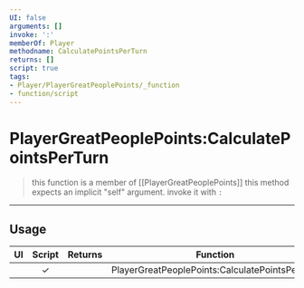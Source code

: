 ```yaml
---
UI: false
arguments: []
invoke: ':'
memberOf: Player
methodname: CalculatePointsPerTurn
returns: []
script: true
tags:
- Player/PlayerGreatPeoplePoints/_function
- function/script
---
```

# PlayerGreatPeoplePoints:CalculatePointsPerTurn
> this function is a member of [[PlayerGreatPeoplePoints]]
> this method expects an implicit "self" argument. invoke it with `:`
-----
## Usage
|  UI | Script | Returns | Function | Arguments |
|:---:|:------:|-------:|:--------:|:---------|
| |✓||PlayerGreatPeoplePoints:CalculatePointsPerTurn||

